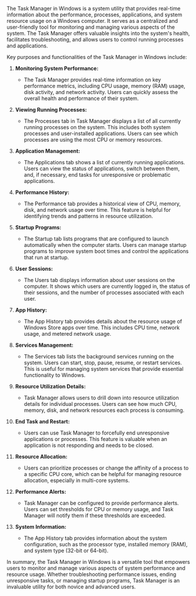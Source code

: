 The Task Manager in Windows is a system utility that provides real-time information about the performance, processes, applications, and system resource usage on a Windows computer. It serves as a centralized and user-friendly tool for monitoring and managing various aspects of the system. The Task Manager offers valuable insights into the system's health, facilitates troubleshooting, and allows users to control running processes and applications.

Key purposes and functionalities of the Task Manager in Windows include:

1. **Monitoring System Performance:**
   - The Task Manager provides real-time information on key performance metrics, including CPU usage, memory (RAM) usage, disk activity, and network activity. Users can quickly assess the overall health and performance of their system.

2. **Viewing Running Processes:**
   - The Processes tab in Task Manager displays a list of all currently running processes on the system. This includes both system processes and user-installed applications. Users can see which processes are using the most CPU or memory resources.

3. **Application Management:**
   - The Applications tab shows a list of currently running applications. Users can view the status of applications, switch between them, and, if necessary, end tasks for unresponsive or problematic applications.

4. **Performance History:**
   - The Performance tab provides a historical view of CPU, memory, disk, and network usage over time. This feature is helpful for identifying trends and patterns in resource utilization.

5. **Startup Programs:**
   - The Startup tab lists programs that are configured to launch automatically when the computer starts. Users can manage startup programs to improve system boot times and control the applications that run at startup.

6. **User Sessions:**
   - The Users tab displays information about user sessions on the computer. It shows which users are currently logged in, the status of their sessions, and the number of processes associated with each user.

7. **App History:**
   - The App History tab provides details about the resource usage of Windows Store apps over time. This includes CPU time, network usage, and metered network usage.

8. **Services Management:**
   - The Services tab lists the background services running on the system. Users can start, stop, pause, resume, or restart services. This is useful for managing system services that provide essential functionality to Windows.

9. **Resource Utilization Details:**
   - Task Manager allows users to drill down into resource utilization details for individual processes. Users can see how much CPU, memory, disk, and network resources each process is consuming.

10. **End Task and Restart:**
    - Users can use Task Manager to forcefully end unresponsive applications or processes. This feature is valuable when an application is not responding and needs to be closed.

11. **Resource Allocation:**
    - Users can prioritize processes or change the affinity of a process to a specific CPU core, which can be helpful for managing resource allocation, especially in multi-core systems.

12. **Performance Alerts:**
    - Task Manager can be configured to provide performance alerts. Users can set thresholds for CPU or memory usage, and Task Manager will notify them if these thresholds are exceeded.

13. **System Information:**
    - The App History tab provides information about the system configuration, such as the processor type, installed memory (RAM), and system type (32-bit or 64-bit).

In summary, the Task Manager in Windows is a versatile tool that empowers users to monitor and manage various aspects of system performance and resource usage. Whether troubleshooting performance issues, ending unresponsive tasks, or managing startup programs, Task Manager is an invaluable utility for both novice and advanced users.

